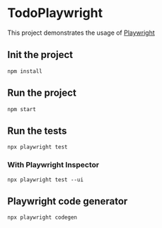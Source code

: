 # TodoPlaywright

This project demonstrates the usage of [Playwright](https://playwright.dev/)

## Init the project

`npm install`

## Run the project

`npm start`

## Run the tests

`npx playwright test`

### With Playwright Inspector

`npx playwright test --ui`

## Playwright code generator

`npx playwright codegen`
